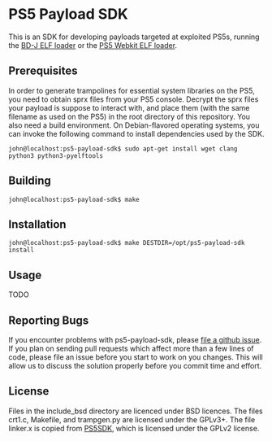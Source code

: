 # PS5 Payload SDK
This is an SDK for developing payloads targeted at exploited PS5s, running
the [BD-J ELF loader][bjd-elf] or the [PS5 Webkit ELF loader][webkit-elf].

## Prerequisites
In order to generate trampolines for essential system libraries on the PS5, you
need to obtain sprx files from your PS5 console. Decrypt the sprx files your
payload is suppose to interact with, and place them (with the same filename as
used on the PS5) in the root directory of this repository. You also need a build
environment. On Debian-flavored operating systems, you can invoke the following
command to install dependencies used by the SDK.
```console
john@localhost:ps5-payload-sdk$ sudo apt-get install wget clang python3 python3-pyelftools
```

## Building
```console
john@localhost:ps5-payload-sdk$ make
```

## Installation
```console
john@localhost:ps5-payload-sdk$ make DESTDIR=/opt/ps5-payload-sdk install
```

## Usage
TODO

## Reporting Bugs
If you encounter problems with ps5-payload-sdk, please [file a github issue][issues].
If you plan on sending pull requests which affect more than a few lines of code,
please file an issue before you start to work on you changes. This will allow us
to discuss the solution properly before you commit time and effort.

## License
Files in the include_bsd directory are licenced under BSD licences. The files
crt1.c, Makefile, and trampgen.py are licensed under the GPLv3+. The file
linker.x is copied from [PS5SDK][PS5SDK], which is licensed under the GPLv2
license.

[issues]: https://github.com/john-tornblom/ps5-payload-sdk/issues/new
[bjd-elf]: https://github.com/john-tornblom/bdj-sdk/tree/master/samples/ps5-elf-loader
[webkit-elf]: https://github.com/Cryptogenic/PS5-IPV6-Kernel-Exploit
[PS5SDK]: https://github.com/PS5Dev/PS5SDK
